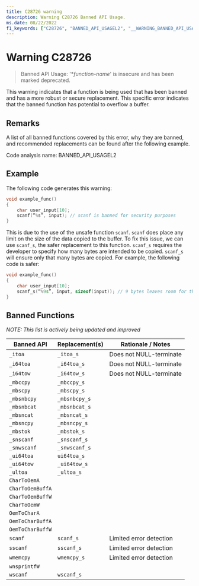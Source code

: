 ```yaml
---
title: C28726 warning
description: Warning C28726 Banned API Usage.
ms.date: 08/22/2022
f1_keywords: ["C28726", "BANNED_API_USAGEL2", "__WARNING_BANNED_API_USAGEL2"]
---
```

# Warning C28726

> Banned API Usage:  '\**function-name*' is insecure and has been marked deprecated.

This warning indicates that a function is being used that has been banned and has a more robust or secure replacement. This specific error indicates that the banned function has potential to overflow a buffer.

## Remarks

A list of all banned functions covered by this error, why they are banned, and recommended replacements can be found after the following example.

Code analysis name: BANNED_API_USAGEL2

## Example 

The following code generates this warning: 

```cpp
void example_func() 
{ 
    char user_input[10]; 
    scanf(“%s”, input); // scanf is banned for security purposes 
} 
```

This is due to the use of the unsafe function `scanf`. `scanf` does place any limit on the size of the data copied to the buffer. To fix this issue, we can use `scanf_s`, the safer replacement to this function. `scanf_s` requires the developer to specify how many bytes are intended to be copied. `scanf_s` will ensure only that many bytes are copied. For example, the following code is safer: 

```cpp
void example_func() 
{ 
    char user_input[10]; 
    scanf_s(“%9s”, input, sizeof(input)); // 9 bytes leaves room for the \0 byte at the end  
} 
```

## Banned Functions 

_NOTE: This list is actively being updated and improved_

| Banned API | Replacement(s) | Rationale / Notes |
| -----------|----------------|--------------|
|```_itoa```| ```_itoa_s``` | Does not NULL-terminate |
|```_i64toa```| ```_i64toa_s``` | Does not NULL-terminate |
|```_i64tow```| ```_i64tow_s``` | Does not NULL-terminate |
|```_mbccpy```| ```_mbccpy_s``` | |
|```_mbscpy```| ```_mbscpy_s``` | |
|```_mbsnbcpy```| ```_mbsnbcpy_s```| |
|```_mbsnbcat```| ```_mbsnbcat_s``` | |
|```_mbsncat```| ```_mbsncat_s``` | |
|```_mbsncpy```| ```_mbsncpy_s``` | |
|```_mbstok```| ```_mbstok_s``` | |
|```_snscanf```| ```_snscanf_s``` | |
|```_snwscanf```| ```_snwscanf_s``` | |
|```_ui64toa```| ```ui64toa_s``` | |
|```_ui64tow```| ```_ui64tow_s``` | |
|```_ultoa```| ```_ultoa_s``` | |
|```CharToOemA```| | |
|```CharToOemBuffA```| | |
|```CharToOemBuffW```| | |
|```CharToOemW```| | |
|```OemToCharA```| | |
|```OemToCharBuffA```| | |
|```OemToCharBuffW```| | |
|```scanf```| ```scanf_s``` | Limited error detection |
|```sscanf```| ```sscanf_s``` | Limited error detection |
|```wmemcpy```| ```wmemcpy_s``` | Limited error detection |
|```wnsprintfW```| | |
|```wscanf```| ```wscanf_s``` | |
